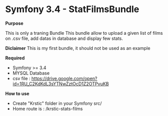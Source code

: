 # Symfony 3.4 - StatFilmsBundle

**Purpose**

This is only a traning Bundle
This bundle allow to upload a given list of films on .csv file, add datas in database and display few stats.

**Diclaimer**
This is my first bundle, it should not be used as an example

**Required**
- Symfony >= 3.4
- MYSQL Database
- csv file : https://drive.google.com/open?id=1RU_C2KdKdL3sYTNwZztOcD1Z2OTPvuKB

**How to use**
- Create "Krstic" folder in your Symfony src/
- Home route is : /krstic-stats-films
